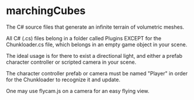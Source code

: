 marchingCubes
=============

The C# source files that generate an infinite terrain of volumetric meshes.


All C# (.cs) files belong in a folder called Plugins EXCEPT for the Chunkloader.cs file, which belongs in an empty game object in your scene.

The ideal usage is for there to exist a directional light, and either a prefab character controller or scripted camera in your scene.

The character controller prefab or camera must be named "Player" in order for the Chunkloader to recognize it and update.

One may use flycam.js on a camera for an easy flying view.
